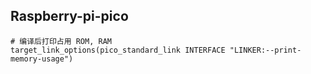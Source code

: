 ## Raspberry-pi-pico

```cma
# 编译后打印占用 ROM, RAM
target_link_options(pico_standard_link INTERFACE "LINKER:--print-memory-usage")
```
